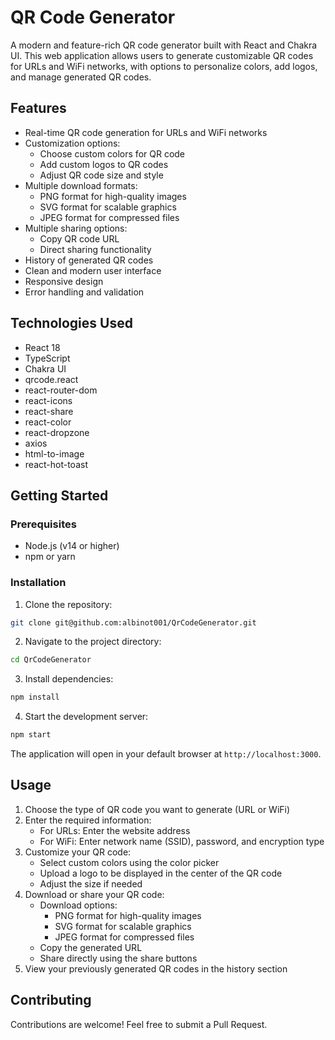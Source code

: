 # QR Code Generator

A modern and feature-rich QR code generator built with React and Chakra UI. This web application allows users to generate customizable QR codes for URLs and WiFi networks, with options to personalize colors, add logos, and manage generated QR codes.

## Features

- Real-time QR code generation for URLs and WiFi networks
- Customization options:
  - Choose custom colors for QR code
  - Add custom logos to QR codes
  - Adjust QR code size and style
- Multiple download formats:
  - PNG format for high-quality images
  - SVG format for scalable graphics
  - JPEG format for compressed files
- Multiple sharing options:
  - Copy QR code URL
  - Direct sharing functionality
- History of generated QR codes
- Clean and modern user interface
- Responsive design
- Error handling and validation

## Technologies Used

- React 18
- TypeScript
- Chakra UI
- qrcode.react
- react-router-dom
- react-icons
- react-share
- react-color
- react-dropzone
- axios
- html-to-image
- react-hot-toast

## Getting Started

### Prerequisites

- Node.js (v14 or higher)
- npm or yarn

### Installation

1. Clone the repository:

```bash
git clone git@github.com:albinot001/QrCodeGenerator.git
```

2. Navigate to the project directory:

```bash
cd QrCodeGenerator
```

3. Install dependencies:

```bash
npm install
```

4. Start the development server:

```bash
npm start
```

The application will open in your default browser at `http://localhost:3000`.

## Usage

1. Choose the type of QR code you want to generate (URL or WiFi)
2. Enter the required information:
   - For URLs: Enter the website address
   - For WiFi: Enter network name (SSID), password, and encryption type
3. Customize your QR code:
   - Select custom colors using the color picker
   - Upload a logo to be displayed in the center of the QR code
   - Adjust the size if needed
4. Download or share your QR code:
   - Download options:
     - PNG format for high-quality images
     - SVG format for scalable graphics
     - JPEG format for compressed files
   - Copy the generated URL
   - Share directly using the share buttons
5. View your previously generated QR codes in the history section

## Contributing

Contributions are welcome! Feel free to submit a Pull Request.
